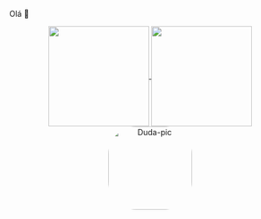 Olá 👋

<div align="center">
  <a href="https://github.com/DudaMav">
  <img align="center" height="180em" src="https://github-readme-stats.vercel.app/api?username=DudaMav&show_icons=true&theme=dracula&include_all_commits=true&count_private=true"/>
  <img align="center" height="180em" src="https://github-readme-stats.vercel.app/api/top-langs/?username=DudaMav&layout=compact&langs_count=7&theme=dracula"/>
</div>
  
  <div align="center">
    <img align="center" alt="Duda-pic" height="150" style="border-radius:50px;" src="https://i.pinimg.com/564x/35/38/92/3538920dfb5b550234d91b67e6c8c459.jpg?width=676&height=676">
    </div>
